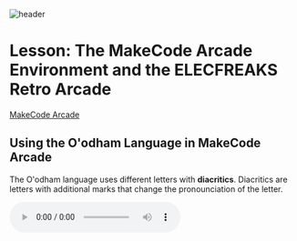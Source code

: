 ![header](assets/header.png)

# Lesson: The MakeCode Arcade Environment and the ELECFREAKS Retro Arcade

[MakeCode Arcade](https://arcade.makecode.com/)

## Using the O'odham Language in MakeCode Arcade

The O'odham language uses different letters with **diacritics**. Diacritics are letters with additional marks that change the pronounciation of the letter.

<audio src="https://archive.org/download/ReclaimHtml5/ReclaimHtml5.mp3" 
  type="audio/mpeg" controls> I'm sorry. You're browser doesn't support HTML5 <code>audio</code>. 
</audio>
